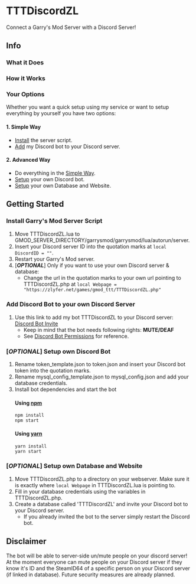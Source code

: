 # TTTDiscordZL
Connect a Garry's Mod Server with a Discord Server!
## Info
### What it Does
### How it Works
### Your Options
Whether you want a quick setup using my service or want to setup everything by yourself you have two options:
#### 1. Simple Way
- [Install](https://github.com/zlyfer/TTTDiscordZL#install-garrys-mod-server-script) the server script.
- [Add](https://github.com/zlyfer/TTTDiscordZL#add-discord-bot-to-your-own-discord-server) my Discord bot to your Discord server.
#### 2. Advanced Way
- Do everything in the [Simple Way](https://github.com/zlyfer/TTTDiscordZL#1-simple-way).
- [Setup](https://github.com/zlyfer/TTTDiscordZL#optional-setup-own-discord-bot) your own Discord bot.
- [Setup](https://github.com/zlyfer/TTTDiscordZL#optional-setup-own-database-and-website) your own Database and Website.
## Getting Started
### Install Garry's Mod Server Script
1. Move TTTDiscordZL.lua to GMOD_SERVER_DIRECTORY/garrysmod/garrysmod/lua/autorun/server.
2. Insert your Discord server ID into the quotation marks at `local DiscordID = ""`.
3. Restart your Garry's Mod server.
4. [**_OPTIONAL_**] Only if you want to use your own Discord server & database:
	* Change the url in the quotation marks to your own url pointing to TTTDiscordZL.php at `local Webpage = "https://zlyfer.net/games/gmod_ttt/TTTDiscordZL.php"`
### Add Discord Bot to your own Discord Server
1. Use this link to add my bot TTTDiscordZL to your Discord server: [Discord Bot Invite](https://discordapp.com/oauth2/authorize?client_id=424687518966087682&scope=bot&permissions=4194304)
	- Keep in mind that the bot needs following rights: **MUTE/DEAF**
	- See [Discord Bot Permissions](https://discordapp.com/developers/docs/topics/permissions) for reference.
### [_OPTIONAL_] Setup own Discord Bot
1. Rename token_template.json to token.json and insert your Discord bot token into the quotation marks.
2. Rename mysql_config_template.json to mysql_config.json and add your database credentials.
3. Install bot dependencies and start the bot
	#### Using [npm](https://www.npmjs.com/)
	```
	npm install
	npm start
	```
	#### Using [yarn](https://yarnpkg.com/)
	```
	yarn install
	yarn start
	```
### [_OPTIONAL_] Setup own Database and Website
1. Move TTTDiscordZL.php to a directory on your webserver. Make sure it is exactly where `local Webpage` in TTTDiscordZL.lua is pointing to.
2. Fill in your database credentials using the variables in TTTDiscordZL.php.
3. Create a database called 'TTTDiscordZL' and invite your Discord bot to your Discord server.
	- If you already invited the bot to the server simply restart the Discord bot.
## Disclaimer
The bot will be able to server-side un/mute people on your discord server!
At the moment everyone can mute people on your Discord server if they know it's ID and the SteamID64 of a specific person on your Discord server (if linked in database).
Future security measures are already planned.

